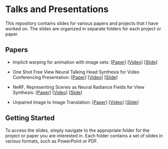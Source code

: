 # Talks and Presentations


This repository contains slides for various papers and projects that I have worked on. The slides are organized in separate folders for each project or paper.

## Papers

* Implicit warping for animation with image sets: [[Paper](https://arxiv.org/abs/2210.01794)]  [[Video](https://youtu.be/6RblsC0NvqQ)] [[Slide](https://docs.google.com/presentation/d/1XOimDpiOwGhU1Xo26pMJ6agF4TcSz-Ri/edit?usp=sharing&ouid=110050138822207671276&rtpof=true&sd=true)]

* One Shot Free View Neural Talking Head Synthesis for Video Conferencing Presentation: [[Paper](https://arxiv.org/abs/2011.15126)]   [[Video](https://youtu.be/3UbgeBpWgZM)] [[Slide](https://github.com/aminfadaei116/talks-presentations/blob/main/deep-learning/computer-vision/gan/One-Shot%20Free-View%20Neural%20Talking-Head%20Synthesis%20for%20Video%20Conferencing%20Presentation.pptx)]

* NeRF, Representing Scenes as Neural Radiance Fields for View Synthesis: [[Paper](https://arxiv.org/abs/2003.08934)]  [[Video](https://youtu.be/oKKeae_Sc-I)] [[Slide](https://github.com/aminfadaei116/talks-presentations/tree/main/deep-learning/computer-vision/nerf)]

* Unpaired Image to Image Translation: [[Paper](https://arxiv.org/abs/1703.10593)]  [[Video](https://youtu.be/wXQPglO9ZTo)] [[Slide](https://github.com/aminfadaei116/talks-presentations/blob/main/deep-learning/computer-vision/gan/Unpaired%20Image-to-Image%20Translation.pptx)]







## Getting Started

To access the slides, simply navigate to the appropriate folder for the project or paper you are interested in. Each folder contains a set of slides in various formats, such as PowerPoint or PDF.
